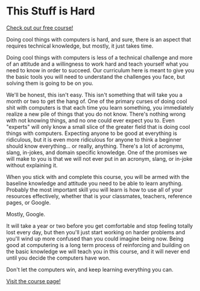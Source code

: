 # This Stuff is Hard

[Check out our free course!](https://academy.hoppersroppers.org/mod/page/view.php?id=660)

Doing cool things with computers is hard, and sure, there is an aspect that requires technical knowledge, but mostly, it just takes time. 

Doing cool things with computers is less of a technical challenge and more of an attitude and a willingness to work hard and teach yourself what you need to know in order to succeed. Our curriculum here is meant to give you the basic tools you will need to understand the challenges you face, but solving them is going to be on you. 

We'll be honest, this isn't easy. This isn't something that will take you a month or two to get the hang of. One of the primary curses of doing cool shit with computers is that each time you learn something, you immediately realize a new pile of things that you do not know. There's nothing wrong with not knowing things, and
 no one could ever expect you to. Even "experts" will only know a small slice of the greater field that is doing cool things with computers. Expecting anyone to be good at everything is ridiculous, but it is even more ridiculous for anyone to think a beginner should know everything... or really, anything. There's a lot of acronyms, slang, in-jokes, and domain specific knowledge. One of the promises we will make to you is that we will not ever put in an acronym, slang, or in-joke without explaining it.

When you stick with and complete this course, you will be armed with the baseline knowledge and attitude you need to be able to learn anything. Probably the most important skill you will learn is how to use all of your resources effectively, whether that is your classmates, teachers, reference pages, or Google. 

Mostly, Google. 

It will take a year or two before you get comfortable and stop feeling totally lost every day, but then you'll just start working on harder problems and you'll wind up more confused than you could imagine being now. Being good at computering is a long term process of reinforcing and building on the basic knowledge we will teach you in this course, and it will never end until you decide the computers have won. 

Don't let the computers win, and keep learning everything you can.

[Visit the course page!](https://academy.hoppersroppers.org/mod/page/view.php?id=660) 

